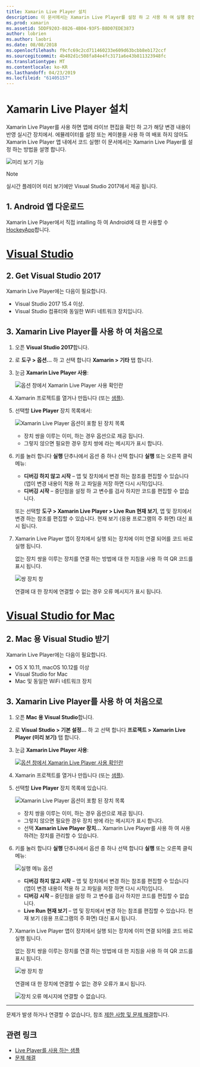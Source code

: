 ```yaml
---
title: Xamarin Live Player 설치
description: 이 문서에서는 Xamarin Live Player를 설정 하 고 사용 하 여 실행 중인 응용 프로그램에 라이브 편집을 확인 하는 방법을 설명 합니다.
ms.prod: xamarin
ms.assetid: 5DDF9203-8826-4B04-93F5-B8D07EDE3873
author: lobrien
ms.author: laobri
ms.date: 08/08/2018
ms.openlocfilehash: f9cfc69c2cd711460233e609d63bcbb8eb172ccf
ms.sourcegitcommit: 4b402d1c508fa84e4fc3171a6e43b811323948fc
ms.translationtype: MT
ms.contentlocale: ko-KR
ms.lasthandoff: 04/23/2019
ms.locfileid: "61405157"
---
```

# <a name="xamarin-live-player-setup"></a>Xamarin Live Player 설치

Xamarin Live Player를 사용 하면 앱에 라이브 편집을 확인 하 고가 해당 변경 내용이 반영 실시간 장치에서. 에뮬레이터를 설정 또는 케이블을 사용 하 여 배포 하지 않아도 Xamarin Live Player 앱 내에서 코드 실행! 이 문서에서는 Xamarin Live Player를 설정 하는 방법을 설명 합니다.

![미리 보기 기능](~/media/shared/preview.png)

> [!NOTE]
> 실시간 플레이어 미리 보기에만 Visual Studio 2017에서 제공 됩니다.

## <a name="1-get-the-android-app"></a>1. Android 앱 다운로드

Xamarin Live Player에서 직접 intalling 하 여 Android에 대 한 사용할 수 [HockeyApp](https://aka.ms/xlp-hockeyapp)합니다.

# <a name="visual-studiotabwindows"></a>[Visual Studio](#tab/windows)

## <a name="2-get-visual-studio-2017"></a>2. Get Visual Studio 2017

Xamarin Live Player에는 다음이 필요합니다.

- Visual Studio 2017 15.4 이상.
- Visual Studio 컴퓨터와 동일한 WiFi 네트워크 장치입니다.

## <a name="3-using-xamarin-live-player-for-the-first-time"></a>3. Xamarin Live Player를 사용 하 여 처음으로

1. 오픈 **Visual Studio 2017**합니다.
2. 로 **도구 > 옵션...**  하 고 선택 합니다 **Xamarin > 기타** 탭 합니다.
3. 눈금 **Xamarin Live Player 사용**:

    ![옵션 창에서 Xamarin Live Player 사용 확인란](install-images/vs2017-options.png)

4. Xamarin 프로젝트를 열거나 만듭니다 (또는 [샘플](~/tools/live-player/samples.md)).
5. 선택할 **Live Player** 장치 목록에서:

    ![Xamarin Live Player 옵션이 포함 된 장치 목록](install-images/devices-empty-windows.png)

    - 장치 쌍을 이루는 이미, 하는 경우 옵션으로 제공 됩니다.
    - 그렇지 않으면 필요한 경우 장치 쌍에 라는 메시지가 표시 합니다.

6. 키를 눌러 합니다 **실행** 단추나에서 옵션 중 하나 선택 합니다 **실행** 또는 오른쪽 클릭 메뉴:

    - **디버깅 하지 않고 시작** – 앱 및 장치에서 변경 하는 참조를 편집할 수 있습니다 (앱이 변경 내용이 적용 하 고 파일을 저장 하면 다시 시작)입니다.
    - **디버깅 시작** – 중단점을 설정 하 고 변수를 검사 하지만 코드를 편집할 수 없습니다.

    또는 선택할 **도구 > Xamarin Live Player > Live Run 현재 보기**, 앱 및 장치에서 변경 하는 참조를 편집할 수 있습니다. 현재 보기 (응용 프로그램의 주 화면) 대신 표시 됩니다.

7. Xamarin Live Player 앱이 장치에서 실행 되는 장치에 이미 연결 되어를 코드 바로 실행 됩니다.

    없는 장치 쌍을 이루는 장치를 연결 하는 방법에 대 한 지침을 사용 하 여 QR 코드를 표시 됩니다.

    ![쌍 장치 창](install-images/manage-empty-windows.png)

    연결에 대 한 장치에 연결할 수 없는 경우 오류 메시지가 표시 됩니다.

# <a name="visual-studio-for-mactabmacos"></a>[Visual Studio for Mac](#tab/macos)

## <a name="2-get-visual-studio-for-mac"></a>2. Mac 용 Visual Studio 받기

Xamarin Live Player에는 다음이 필요합니다.

- OS X 10.11, macOS 10.12를 이상
- Visual Studio for Mac
- Mac 및 동일한 WiFi 네트워크 장치

## <a name="3-using-xamarin-live-player-for-the-first-time"></a>3. Xamarin Live Player를 사용 하 여 처음으로

1. 오픈 **Mac 용 Visual Studio**합니다.
2. 로 **Visual Studio > 기본 설정...**  하 고 선택 합니다 **프로젝트 > Xamarin Live Player (미리 보기)** 탭 합니다.
3. 눈금 **Xamarin Live Player 사용**:

    [![옵션 창에서 Xamarin Live Player 사용 확인란](install-images/vsmac-options-sml.png)](install-images/vsmac-options.png#lightbox)

4. Xamarin 프로젝트를 열거나 만듭니다 (또는 [샘플](~/tools/live-player/samples.md)).
5. 선택할 **Live Player** 장치 목록에 있습니다.

    ![Xamarin Live Player 옵션이 포함 된 장치 목록](install-images/devices.png)

    - 장치 쌍을 이루는 이미, 하는 경우 옵션으로 제공 됩니다.
    - 그렇지 않으면 필요한 경우 장치 쌍에 라는 메시지가 표시 합니다.
    - 선택 **Xamarin Live Player 장치...**  Xamarin Live Player를 사용 하 여 사용 하려는 장치를 관리할 수 있습니다.

6. 키를 눌러 합니다 **실행** 단추나에서 옵션 중 하나 선택 합니다 **실행** 또는 오른쪽 클릭 메뉴:

    ![실행 메뉴 옵션](install-images/run-menu.png)

    - **디버깅 하지 않고 시작** – 앱 및 장치에서 변경 하는 참조를 편집할 수 있습니다 (앱이 변경 내용이 적용 하 고 파일을 저장 하면 다시 시작)입니다.
    - **디버깅 시작** – 중단점을 설정 하 고 변수를 검사 하지만 코드를 편집할 수 없습니다.
    - **Live Run 현재 보기** – 앱 및 장치에서 변경 하는 참조를 편집할 수 있습니다. 현재 보기 (응용 프로그램의 주 화면) 대신 표시 됩니다.

7. Xamarin Live Player 앱이 장치에서 실행 되는 장치에 이미 연결 되어를 코드 바로 실행 됩니다.

    없는 장치 쌍을 이루는 장치를 연결 하는 방법에 대 한 지침을 사용 하 여 QR 코드를 표시 됩니다.

    ![쌍 장치 창](install-images/manage-empty.png)

    연결에 대 한 장치에 연결할 수 없는 경우 오류가 표시 됩니다.

    ![장치 오류 메시지에 연결할 수 없습니다.](install-images/error-cannot-connect.png)

-----

문제가 발생 하거나 연결할 수 없습니다, 참조 [제한 사항 및 문제 해결](~/tools/live-player/troubleshooting.md)합니다.

## <a name="related-links"></a>관련 링크

- [Live Player를 사용 하는 샘플](https://developer.xamarin.com/samples/xamarin-live-player/all/)
- [문제 해결](~/tools/live-player/troubleshooting.md)
